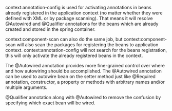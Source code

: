 context:annotation-config is used for activating annotations in beans already registered in the application context (no matter whether they were defined with XML or by package scanning). That means it will resolve @Autowired and @Qualifier annotations for the beans which are already created and stored in the spring container.

context:component-scan can also do the same job, but context:component-scan will also scan the packages for registering the beans to application context. context:annotation-config will not search for the beans registration, this will only activate the already registered beans in the context.

The @Autowired annotation provides more fine-grained control over where and how autowiring should be accomplished. The @Autowired annotation can be used to autowire bean on the setter method just like @Required annotation, constructor, a property or methods with arbitrary names and/or multiple arguments.

@Qualifier annotation along with @Autowired to remove the confusion by specifying which exact bean will be wired.